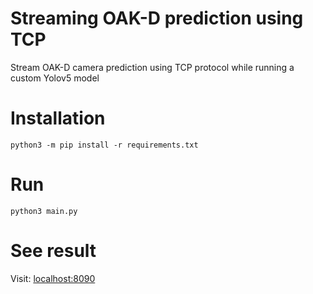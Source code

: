 # Streaming OAK-D prediction using TCP
Stream OAK-D camera prediction using TCP protocol while running a custom Yolov5 model

# Installation
```python3 -m pip install -r requirements.txt```

# Run
```python3 main.py```

# See result
Visit: [localhost:8090](http://localhost:8090)
